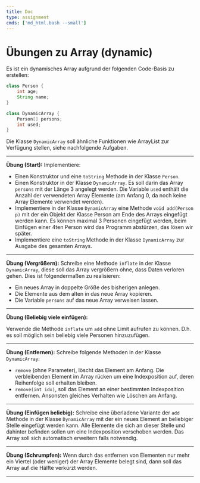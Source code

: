 ```yaml
---
title: Doc
type: assignment
cmds: ['md_html.bash --small']
---
```


# Übungen zu Array (dynamic)

Es ist ein dynamisches Array aufgrund der folgenden Code-Basis zu erstellen:
```java
class Person {
    int age;
    String name;
}

class DynamicArray {
    Person[] persons;
    int used;
}
```

Die Klasse `DynamicArray` soll ähnliche Funktionen wie ArrayList zur Verfügung stellen, siehe nachfolgende Aufgaben.



---

**Übung (Start):**
Implementiere:

- Einen Konstruktor und eine `toString` Methode in der Klasse `Person`.
- Einen Konstruktor in der Klasse `DynamicArray`. Es soll darin das Array `persons` mit der Länge 3 angelegt werden. Die Variable `used` enthält die Anzahl der verwendeten Array Elemente (am Anfang 0, da noch keine Array Elemente verwendet werden).
- Implementiere in der Klasse `DynamicArray` eine Methode `void add(Person p)` mit der ein Objekt der Klasse Person am Ende des Arrays eingefügt werden kann.
Es können maximal 3 Personen eingefügt werden, beim Einfügen einer 4ten Person wird das Programm abstürzen, das lösen wir später.
- Implementiere eine `toString` Methode in der Klasse `DynamicArray` zur Ausgabe des gesamten Arrays.




---
**Übung (Vergrößern):**
Schreibe eine Methode `inflate` in der Klasse `DynamicArray`, diese soll das Array vergrößern ohne, dass Daten verloren gehen. Dies ist folgendermaßen zu realisieren:


- Ein neues Array in doppelte Größe des bisherigen anlegen.
- Die Elemente aus dem alten in das neue Array kopieren.
- Die Variable `persons` auf das neue Array verweisen lassen.




---
**Übung (Beliebig viele einfügen):**

Verwende die Methode `inflate` um `add` ohne Limit aufrufen zu können. D.h. es soll möglich sein beliebig viele Personen hinzuzufügen.



---
**Übung (Entfernen):**
Schreibe folgende Methoden in der Klasse `DynamicArray`:

- `remove` (ohne Parameter), löscht das Element am Anfang. Die verbleibenden Element im Array rücken um eine Indexposition auf, deren Reihenfolge soll erhalten bleiben.
- `remove(int idx)`, soll das Element an einer bestimmten Indexposition entfernen. Ansonsten gleiches Verhalten wie Löschen am Anfang.




---
**Übung (Einfügen beliebig):**
Schreibe eine überladene Variante der `add` Methode in der Klasse `DynamicArray` mit der ein neues Element an beliebiger Stelle eingefügt werden kann. Alle Elemente die sich an dieser Stelle und dahinter befinden sollen um eine Indexposition verschoben werden. Das Array soll sich automatisch erweitern falls notwendig.



---
**Übung (Schrumpfen):**
Wenn durch das entfernen von Elementen nur mehr ein Viertel (oder weniger) der Array Elemente belegt sind, dann soll das Array auf die Hälfte verkürzt werden.

---


